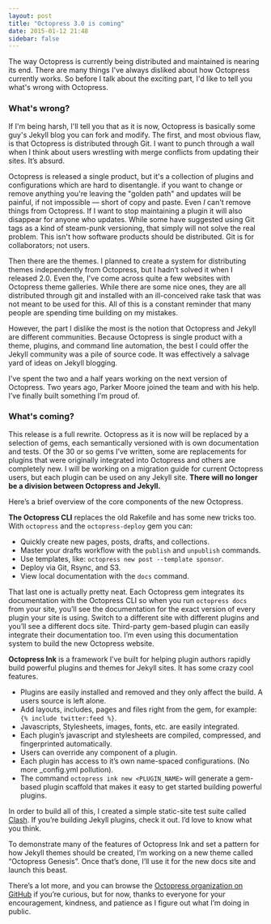 ```yaml
---
layout: post
title: "Octopress 3.0 is coming"
date: 2015-01-12 21:48
sidebar: false
---
```


The way Octopress is currently being distributed and maintained is nearing its end. There are many things I've always disliked about how Octopress currently works. So before I talk about the exciting part, I'd like to tell you what's wrong with Octopress.

### What's wrong?

If I'm being harsh, I'll tell you that as it is now, Octopress is basically some guy's Jekyll blog you can fork and modify. The first, and most obvious flaw, is that Octopress is distributed through Git. I want to punch through a wall when I think about users wrestling with merge conflicts from updating their sites. It’s absurd.

Octopress is released a single product, but it's a collection of plugins and configurations which are hard to disentangle. if you want to change or remove anything you're leaving the "golden path" and updates will be painful, if not impossible — short of copy and paste. Even *I* can't remove things from Octopress. If I want to stop maintaining a plugin it will also disappear for anyone who updates. While some have suggested using Git tags as a kind of steam-punk versioning, that simply will not solve the real problem. This isn't how software products should be distributed. Git is for collaborators; not users.

Then there are the themes. I planned to create a system for distributing themes independently from Octopress, but I hadn’t solved it when I released 2.0. Even the, I've come across quite a few websites with Octopress theme galleries. While there are some nice ones, they are all distributed through git and installed with an ill-conceived rake task that was not meant to be used for this. All of this is a constant reminder that many people are spending time building on my mistakes.

However, the part I dislike the most is the notion that Octopress and Jekyll are different communities. Because Octopress is single product with a theme, plugins, and command line automation, the best I could offer the Jekyll community was a pile of source code. It was effectively a salvage yard of ideas on Jekyll blogging.

I've spent the two and a half years working on the next version of Octopress. Two years ago, Parker Moore joined the team and with his help. I’ve finally built something I’m proud of.

### What's coming?

This release is a full rewrite. Octopress as it is now will be replaced by a selection of gems, each semantically versioned with is own documentation and tests. Of the 30 or so gems I’ve written, some are replacements for plugins that were originally integrated into Octopress and others are completely new. I will be working on a migration guide for current Octopress users, but each plugin can be used on any Jekyll site. **There will no longer be a division between Octopress and Jekyll.**

Here’s a brief overview of the core components of the new Octopress.

**The Octopress CLI** replaces the old Rakefile and has some new tricks too. With `octopress` and the `octopress-deploy` gem you can:

- Quickly create new pages, posts, drafts, and collections.
- Master your drafts workflow with the `publish` and `unpublish` commands.
- Use templates, like: `octopress new post --template sponsor`.
- Deploy via Git, Rsync, and S3.
- View local documentation with the `docs` command.

That last one is actually pretty neat. Each Octopress gem integrates its documentation with the Octopress CLI so when you run `octopress docs` from your site, you’ll see the documentation for the exact version of every plugin your site is using. Switch to a different site with different plugins and you’ll see a different docs site. Third-party gem-based plugin can easily integrate their documentation too. I’m even using this documentation system to build the new Octopress website.

**Octopress Ink** is a framework I’ve built for helping plugin authors rapidly build powerful plugins and themes for Jekyll sites. It has some crazy cool features.

- Plugins are easily installed and removed and they only affect the build. A users source is left alone.
- Add layouts, includes, pages and files right from the gem, for example: <code>&#123;% include twitter:feed %&#125;</code>.
- Javascripts, Stylesheets, images, fonts, etc. are easily integrated.
- Each plugin’s javascript and stylesheets are compiled, compressed, and fingerprinted automatically.
- Users can override any component of a plugin.
- Each plugin has access to it’s own name-spaced configurations. (No more _config.yml pollution).
- The command `octopress ink new <PLUGIN_NAME>` will generate a gem-based plugin scaffold that makes it easy to get started building powerful plugins.

In order to build all of this, I created a simple static-site test suite called [Clash](https://github.com/imathis/clash). If you’re building Jekyll plugins, check it out. I’d love to know what you think.

To demonstrate many of the features of Octopress Ink and set a pattern for how Jekyll themes should be created, I’m working on a new theme called “Octopress Genesis”. Once that’s done, I’ll use it for the new docs site and launch this beast.

There’s a lot more, and you can browse the [Octopress organization on GitHub](https://github.com/octopress) if you’re curious, but for now, thanks to everyone for your encouragement, kindness, and patience as I figure out what I’m doing in public.
